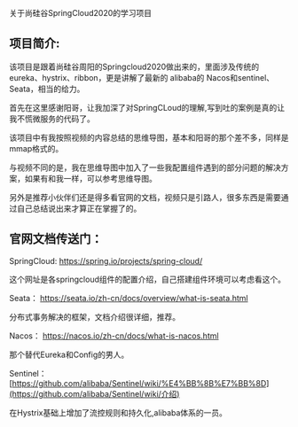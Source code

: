关于尚硅谷SpringCloud2020的学习项目

## 项目简介:

该项目是跟着尚硅谷周阳的Springcloud2020做出来的，里面涉及传统的 eureka、hystrix、ribbon，更是讲解了最新的 alibaba的 Nacos和sentinel、Seata，相当的给力。

首先在这里感谢阳哥，让我加深了对SpringCLoud的理解,写到吐的案例是真的让我不慌微服务的代码了。

该项目中有我按照视频的内容总结的思维导图，基本和阳哥的那个差不多，同样是mmap格式的。

与视频不同的是，我在思维导图中加入了一些我配置组件遇到的部分问题的解决方案，如果有和我一样，可以参考思维导图。

另外是推荐小伙伴们还是得多看官网的文档，视频只是引路人，很多东西是需要通过自己总结说出来才算正在掌握了的。



## 官网文档传送门：

SpringCloud: https://spring.io/projects/spring-cloud/

这个网址是各springcloud组件的配置介绍，自己搭建组件环境可以考虑看这个。

Seata： https://seata.io/zh-cn/docs/overview/what-is-seata.html

分布式事务解决的框架，文档介绍很详细，推荐。

Nacos： https://nacos.io/zh-cn/docs/what-is-nacos.html

那个替代Eureka和Config的男人。

Sentinel：[https://github.com/alibaba/Sentinel/wiki/%E4%BB%8B%E7%BB%8D](https://github.com/alibaba/Sentinel/wiki/介绍)

在Hystrix基础上增加了流控规则和持久化,alibaba体系的一员。









